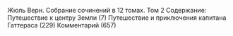 <!--2025-02-16 12:38:42-->
Жюль Верн. Собрание сочинений в 12 томах. Том 2
Содержание:
Путешествие к центру Земли (7)
Путешествие и приключения капитана Гаттераса (229)
Комментарий (657)